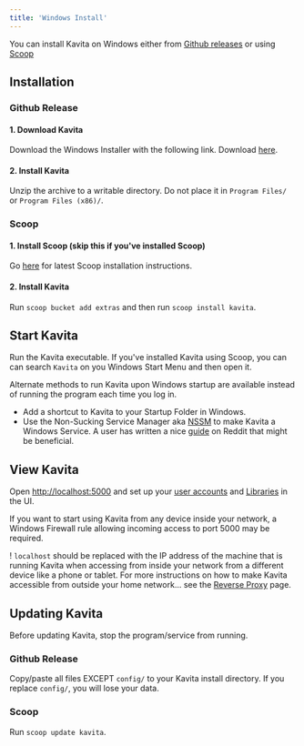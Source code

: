 ```yaml
---
title: 'Windows Install'
---
```


You can install Kavita on Windows either from [Github releases](#github-release) or using [Scoop](#scoop)

## Installation

### Github Release

#### 1. Download Kavita

Download the Windows Installer with the following link. Download [here](https://github.com/Kareadita/Kavita/releases).

#### 2. Install Kavita

Unzip the archive to a writable directory. Do not place it in `Program Files/` or `Program Files (x86)/`.

### Scoop

#### 1. Install Scoop (skip this if you've installed Scoop)
Go [here](https://github.com/ScoopInstaller/Install#installation) for latest Scoop installation instructions.

#### 2. Install Kavita
Run `scoop bucket add extras` and then run `scoop install kavita`.

## Start Kavita
Run the Kavita executable. If you've installed Kavita using Scoop, you can can search `Kavita` on you Windows Start Menu and then open it.

Alternate methods to run Kavita upon Windows startup are available instead of running the program each time you log in.
- Add a shortcut to Kavita to your Startup Folder in Windows.
- Use the Non-Sucking Service Manager aka [NSSM](https://nssm.cc/) to make Kavita a Windows Service. A user has written a nice [guide](https://www.reddit.com/r/KavitaManga/comments/s6mans/tutorial_how_to_use_nmms_to_create_a_windows/) on Reddit that might be beneficial.

## View Kavita

Open [http://localhost:5000](http://localhost:5000) and set up your [user accounts](https://wiki.kavitareader.com/guides/user-management) and [Libraries](https://wiki.kavitareader.com/guides/adding-a-library) in the UI.

If you want to start using Kavita from any device inside your network, a Windows Firewall rule allowing incoming access to port 5000 may be required.

! `localhost` should be replaced with the IP address of the machine that is running Kavita when accessing from inside your network from a different device like a phone or tablet.
For more instructions on how to make Kavita accessible from outside your home network... see the [Reverse Proxy](https://wiki.kavitareader.com/install/reverse-proxy) page.

## Updating Kavita
Before updating Kavita, stop the program/service from running.

### Github Release
Copy/paste all files EXCEPT `config/` to your Kavita install directory. If you replace `config/`, you will lose your data. 

### Scoop
Run `scoop update kavita`.
